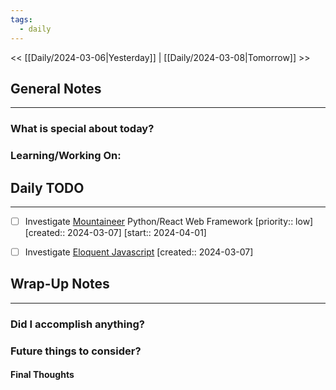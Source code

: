 ```yaml
---
tags:
  - daily
---
```

<< [[Daily/2024-03-06|Yesterday]] |  [[Daily/2024-03-08|Tomorrow]] >>

## General Notes
---
### What is special about today?


### Learning/Working On:



## Daily TODO
---
- [ ] Investigate [Mountaineer](https://github.com/piercefreeman/mountaineer?ref=console.dev) Python/React Web Framework [priority:: low]  [created:: 2024-03-07]  [start:: 2024-04-01]
- [ ] Investigate [Eloquent Javascript](https://eloquentjavascript.net/01_values.html)  [created:: 2024-03-07]


## Wrap-Up Notes
---
### Did I accomplish anything?
### Future things to consider?
#### Final Thoughts

